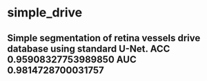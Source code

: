 # simple_drive
## Simple segmentation of retina vessels drive database using standard U-Net. ACC 0.95908327753989850 AUC 0.9814728700031757
